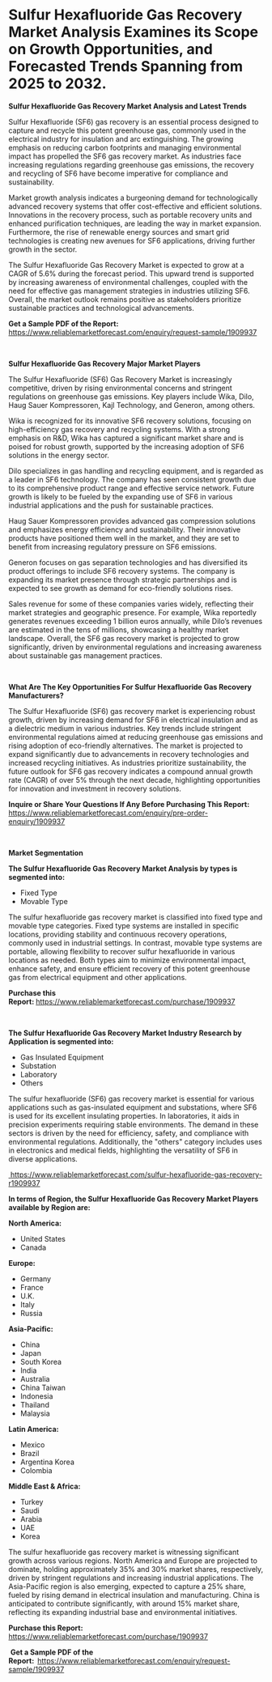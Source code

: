 <p><h1>Sulfur Hexafluoride Gas Recovery Market Analysis Examines its Scope on Growth Opportunities, and Forecasted Trends Spanning from 2025 to 2032.</h1></p><p><strong>Sulfur Hexafluoride Gas Recovery Market Analysis and Latest Trends</strong></p>
<p><p>Sulfur Hexafluoride (SF6) gas recovery is an essential process designed to capture and recycle this potent greenhouse gas, commonly used in the electrical industry for insulation and arc extinguishing. The growing emphasis on reducing carbon footprints and managing environmental impact has propelled the SF6 gas recovery market. As industries face increasing regulations regarding greenhouse gas emissions, the recovery and recycling of SF6 have become imperative for compliance and sustainability.</p><p>Market growth analysis indicates a burgeoning demand for technologically advanced recovery systems that offer cost-effective and efficient solutions. Innovations in the recovery process, such as portable recovery units and enhanced purification techniques, are leading the way in market expansion. Furthermore, the rise of renewable energy sources and smart grid technologies is creating new avenues for SF6 applications, driving further growth in the sector.</p><p>The Sulfur Hexafluoride Gas Recovery Market is expected to grow at a CAGR of 5.6% during the forecast period. This upward trend is supported by increasing awareness of environmental challenges, coupled with the need for effective gas management strategies in industries utilizing SF6. Overall, the market outlook remains positive as stakeholders prioritize sustainable practices and technological advancements.</p></p>
<p><strong>Get a Sample PDF of the Report:&nbsp;</strong> <a href="https://www.reliablemarketforecast.com/enquiry/request-sample/1909937?utm_campaign=2866&utm_medium=2&utm_source=Github&utm_content=ia&utm_term=12042025&utm_id=sulfur-hexafluoride-gas-recovery">https://www.reliablemarketforecast.com/enquiry/request-sample/1909937</a></p>
<p>&nbsp;</p>
<p><strong>Sulfur Hexafluoride Gas Recovery Major Market Players</strong></p>
<p><p>The Sulfur Hexafluoride (SF6) Gas Recovery Market is increasingly competitive, driven by rising environmental concerns and stringent regulations on greenhouse gas emissions. Key players include Wika, Dilo, Haug Sauer Kompressoren, Kajl Technology, and Generon, among others. </p><p>Wika is recognized for its innovative SF6 recovery solutions, focusing on high-efficiency gas recovery and recycling systems. With a strong emphasis on R&D, Wika has captured a significant market share and is poised for robust growth, supported by the increasing adoption of SF6 solutions in the energy sector.</p><p>Dilo specializes in gas handling and recycling equipment, and is regarded as a leader in SF6 technology. The company has seen consistent growth due to its comprehensive product range and effective service network. Future growth is likely to be fueled by the expanding use of SF6 in various industrial applications and the push for sustainable practices.</p><p>Haug Sauer Kompressoren provides advanced gas compression solutions and emphasizes energy efficiency and sustainability. Their innovative products have positioned them well in the market, and they are set to benefit from increasing regulatory pressure on SF6 emissions.</p><p>Generon focuses on gas separation technologies and has diversified its product offerings to include SF6 recovery systems. The company is expanding its market presence through strategic partnerships and is expected to see growth as demand for eco-friendly solutions rises.</p><p>Sales revenue for some of these companies varies widely, reflecting their market strategies and geographic presence. For example, Wika reportedly generates revenues exceeding 1 billion euros annually, while Dilo’s revenues are estimated in the tens of millions, showcasing a healthy market landscape. Overall, the SF6 gas recovery market is projected to grow significantly, driven by environmental regulations and increasing awareness about sustainable gas management practices.</p></p>
<p>&nbsp;</p>
<p><strong>What Are The Key Opportunities For Sulfur Hexafluoride Gas Recovery Manufacturers?</strong></p>
<p><p>The Sulfur Hexafluoride (SF6) gas recovery market is experiencing robust growth, driven by increasing demand for SF6 in electrical insulation and as a dielectric medium in various industries. Key trends include stringent environmental regulations aimed at reducing greenhouse gas emissions and rising adoption of eco-friendly alternatives. The market is projected to expand significantly due to advancements in recovery technologies and increased recycling initiatives. As industries prioritize sustainability, the future outlook for SF6 gas recovery indicates a compound annual growth rate (CAGR) of over 5% through the next decade, highlighting opportunities for innovation and investment in recovery solutions.</p></p>
<p><strong>Inquire or Share Your Questions If Any Before Purchasing This Report:</strong> <a href="https://www.reliablemarketforecast.com/enquiry/pre-order-enquiry/1909937?utm_campaign=2866&utm_medium=2&utm_source=Github&utm_content=ia&utm_term=12042025&utm_id=sulfur-hexafluoride-gas-recovery">https://www.reliablemarketforecast.com/enquiry/pre-order-enquiry/1909937</a></p>
<p>&nbsp;</p>
<p><strong>Market Segmentation</strong></p>
<p><strong>The Sulfur Hexafluoride Gas Recovery Market Analysis by types is segmented into:</strong></p>
<p><ul><li>Fixed Type</li><li>Movable Type</li></ul></p>
<p><p>The sulfur hexafluoride gas recovery market is classified into fixed type and movable type categories. Fixed type systems are installed in specific locations, providing stability and continuous recovery operations, commonly used in industrial settings. In contrast, movable type systems are portable, allowing flexibility to recover sulfur hexafluoride in various locations as needed. Both types aim to minimize environmental impact, enhance safety, and ensure efficient recovery of this potent greenhouse gas from electrical equipment and other applications.</p></p>
<p><strong>Purchase this Report:&nbsp;</strong><a href="https://www.reliablemarketforecast.com/purchase/1909937?utm_campaign=2866&utm_medium=2&utm_source=Github&utm_content=ia&utm_term=12042025&utm_id=sulfur-hexafluoride-gas-recovery">https://www.reliablemarketforecast.com/purchase/1909937</a></p>
<p>&nbsp;</p>
<p><strong>The Sulfur Hexafluoride Gas Recovery Market Industry Research by Application is segmented into:</strong></p>
<p><ul><li>Gas Insulated Equipment</li><li>Substation</li><li>Laboratory</li><li>Others</li></ul></p>
<p><p>The sulfur hexafluoride (SF6) gas recovery market is essential for various applications such as gas-insulated equipment and substations, where SF6 is used for its excellent insulating properties. In laboratories, it aids in precision experiments requiring stable environments. The demand in these sectors is driven by the need for efficiency, safety, and compliance with environmental regulations. Additionally, the "others" category includes uses in electronics and medical fields, highlighting the versatility of SF6 in diverse applications.</p></p>
<p><a href="https://www.reliablemarketforecast.com/sulfur-hexafluoride-gas-recovery-r1909937?utm_campaign=2866&utm_medium=2&utm_source=Github&utm_content=ia&utm_term=12042025&utm_id=sulfur-hexafluoride-gas-recovery">&nbsp;https://www.reliablemarketforecast.com/sulfur-hexafluoride-gas-recovery-r1909937</a></p>
<p><strong>In terms of Region, the Sulfur Hexafluoride Gas Recovery Market Players available by Region are:</strong></p>
<p>
    <p> <strong> North America: </strong>
        <ul>
            <li>United States</li>
            <li>Canada</li>
        </ul>
        </p> 
    <p> <strong> Europe: </strong>
        <ul>
            <li>Germany</li>
            <li>France</li>
            <li>U.K.</li>
            <li>Italy</li>
            <li>Russia</li>
        </ul>
        </p> 
    <p> <strong> Asia-Pacific: </strong>
        <ul>
            <li>China</li>
            <li>Japan</li>
            <li>South Korea</li>
            <li>India</li>
            <li>Australia</li>
            <li>China Taiwan</li>
            <li>Indonesia</li>
            <li>Thailand</li>
            <li>Malaysia</li>
        </ul>
        </p> 
    <p> <strong> Latin America: </strong>
        <ul>
            <li>Mexico</li>
            <li>Brazil</li>
            <li>Argentina Korea</li>
            <li>Colombia</li>
        </ul>
        </p> 
    <p> <strong> Middle East & Africa: </strong>
        <ul>
            <li>Turkey</li>
            <li>Saudi</li>
            <li>Arabia</li>
            <li>UAE</li>
            <li>Korea</li>
        </ul>
    </p>
    </p>
<p><p>The sulfur hexafluoride gas recovery market is witnessing significant growth across various regions. North America and Europe are projected to dominate, holding approximately 35% and 30% market shares, respectively, driven by stringent regulations and increasing industrial applications. The Asia-Pacific region is also emerging, expected to capture a 25% share, fueled by rising demand in electrical insulation and manufacturing. China is anticipated to contribute significantly, with around 15% market share, reflecting its expanding industrial base and environmental initiatives.</p></p>
<p><strong>Purchase this Report: </strong><a href="https://www.reliablemarketforecast.com/purchase/1909937?utm_campaign=2866&utm_medium=2&utm_source=Github&utm_content=ia&utm_term=12042025&utm_id=sulfur-hexafluoride-gas-recovery">https://www.reliablemarketforecast.com/purchase/1909937</a></p>
<p>&nbsp;<strong>Get a Sample PDF of the Report:&nbsp;&nbsp;</strong><a href="https://www.reliablemarketforecast.com/enquiry/request-sample/1909937?utm_campaign=2866&utm_medium=2&utm_source=Github&utm_content=ia&utm_term=12042025&utm_id=sulfur-hexafluoride-gas-recovery">https://www.reliablemarketforecast.com/enquiry/request-sample/1909937</a></p>
<p><strong></strong></p>
<p><p></p><p></p><p></p></p>